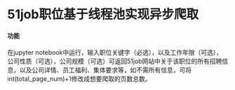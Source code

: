 # 51job职位基于线程池实现异步爬取

#### 功能

在jupyter notebook中运行，输入职位关键字（必选），以及工作年限（可选），公司性质（可选），公司规模（可选）可返回51job网站中关于该职位的所有招聘信息，以及公司详情、员工福利、集体要求等，如不需所有信息，可将int(total_page_num)+1修改成想要爬取的页数总数。

